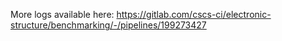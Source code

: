 More logs available here: https://gitlab.com/cscs-ci/electronic-structure/benchmarking/-/pipelines/199273427
